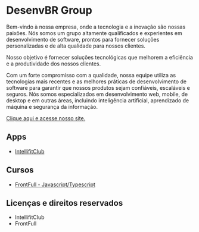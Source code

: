 
# DesenvBR Group

Bem-vindo à nossa empresa, onde a tecnologia e a inovação são nossas paixões. Nós somos um grupo altamente qualificados e experientes em desenvolvimento de software, prontos para fornecer soluções personalizadas e de alta qualidade para nossos clientes.

Nosso objetivo é fornecer soluções tecnológicas que melhorem a eficiência e a produtividade dos  nossos clientes.

Com um forte compromisso com a qualidade, nossa equipe utiliza as tecnologias mais recentes e as melhores práticas de desenvolvimento de software para garantir que nossos produtos sejam confiáveis, escaláveis e seguros. Nós somos especializados em desenvolvimento web, mobile, de desktop e em outras áreas, incluindo inteligência artificial, aprendizado de máquina e segurança da informação.

[Clique aqui e acesse nosso site.](https://desenvbr.com/)
## Apps

 - [IntellifitClub](https://intellifitclub.com)


## Cursos

- [FrontFull - Javascript/Typescript](https://frontfull.desenvbr.com/)


## Licenças e direitos reservados

- IntellifitClub
- FrontFull


